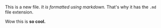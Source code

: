 This is a new file. *It is formatted using markdown.* That's why it has the `.md` file extension.

Wow this is **so cool.**
